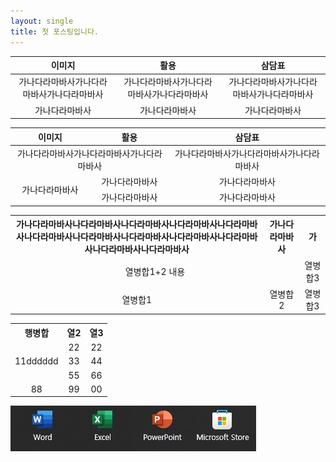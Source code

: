 ```yaml
---
layout: single
title: 첫 포스팅입니다.
---
```


| 이미지 | 활용 | 삼담표 |
| :-: | :-: | :-: |
| 가나다라마바사가나다라마바사가나다라마바사 | 가나다라마바사가나다라마바사가나다라마바사 | 가나다라마바사가나다라마바사가나다라마바사 |
| 가나다라마바사 | 가나다라마바사 | 가나다라마바사 |


  <table>
  <thead>
    <tr>
      <th style="text-align: center">이미지</th>
      <th style="text-align: center">활용</th>
      <th style="text-align: center">삼담표</th>
    </tr>
  </thead>
  <tbody>
    <tr>
      <td colspan="2" style="text-align: center">가나다라마바사가나다라마바사가나다라마바사</td>
      <td style="text-align: center">가나다라마바사가나다라마바사가나다라마바사</td>
    </tr>
    <tr>
      <td rowspan="2" style="text-align: center">가나다라마바사</td>
      <td style="text-align: center">가나다라마바사</td>
      <td style="text-align: center">가나다라마바사</td>
    </tr>
    <tr>
      <td style="text-align: center">가나다라마바사</td>
      <td style="text-align: center">가나다라마바사</td>
    </tr>
  </tbody>
</table>



<table style="text-align: center; vertical-align: middle;">
  <tr>
    <th>가나다라마바사나다라마바사나다라마바사나다라마바사나다라마바사나다라마바사나다라마바사나다라마바사나다라마바사나다라마바사나다라마바사나다라마바사</th>
    <th>가나다라마바사</th>
    <th>가</th>
  </tr>
  <tr>
    <td colspan="2">열병합1+2 내용</td>
    <td>열병합3</td>
  </tr>
  <tr>
    <td>열병합1</td>
    <td>열병합2</td>
    <td>열병합3</td>
  </tr>
</table>

<table style="text-align: center; vertical-align: middle;">
  <tr>
    <th>행병합</th>
    <th>열2</th>
    <th>열3</th>
  </tr>
  <tr>
    <td rowspan="3">11dddddd</td>
    <td>22</td>
    <td>22</td>
  </tr>
  <tr>
    <td>33</td>
    <td>44</td>
  </tr>
  <tr>
    <td>55</td>
    <td>66</td>
  </tr>
  <tr>
    <td>88</td>
    <td>99</td>
    <td>00</td>
  </tr>
</table>

![샘플이미지](/assets/2023-11-10-test.png)